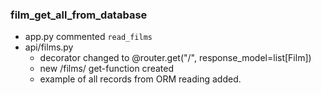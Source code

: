 ### film_get_all_from_database
 - app.py commented `read_films`
 - api/films.py 
    - decorator changed to @router.get("/", response_model=list[Film])
    - new /films/ get-function created
    - example of all records from ORM reading added.

 
